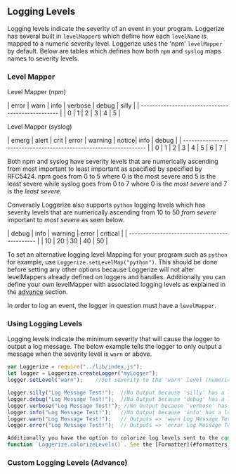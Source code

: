 ## Logging Levels

Logging levels indicate the severity of an event in your program. Loggerize has several built in `levelMapper`s which
define how each `levelName` is mapped to a numeric severity level.
Loggerize uses the 'npm' `levelMapper` by default. Below are tables which defines how both `npm` and `syslog` maps names to severity levels.

### Level Mapper

Level Mapper (npm)

| error	| warn	| info	| verbose	| debug	| silly |
| ------------------------------------------------- |
| 0		| 1		| 2		| 3			| 4		| 5		|


Level Mapper (syslog)

| emerg	| alert	| crit	| error	| warning	| notice| info	| debug |
| ----------------------------------------------------------------- |
| 0		| 1		| 2		| 3		| 4			| 5		| 6		| 7		|

Both npm and syslog have severity levels that are numerically ascending from most important to least important
as specified by specified by RFC5424. npm goes from 0 to 5 where 0 is the most severe and 5 is the least severe
while syslog goes from 0 to 7 where 0 is the *most severe* and 7 is the *least severe*.

Conversely Loggerize also supports `python` logging levels which has severity levels that are numerically 
ascending from 10 to 50 *from severe* important to *most severe* as seen below.

| debug	| info	| warning	| error	| critical	|
| --------------------------------------------- |
| 10	| 20	| 30		| 40	| 50		|

To set an alternative logging level Mapping for your program such as `python` for example, use `Loggerize.setLevelMap("python")`.
This should be done before setting any other options because Loggerize will not alter levelMappers already defined on loggers and handles.
Additionally you can define your own levelMapper with associated logging levels as explained in the [advance](#) section.

In order to log an event, the logger in question must have a `levelMapper`. 

### Using Logging Levels

Logging levels indicate the minimum severity that will cause the logger to output a log message.
The below example tells the logger to only output a message when the severity level is `warn` or above.

```javascript
var Loggerize = require("../lib/index.js");
let logger = Loggerize.createLogger("myLogger");
logger.setLevel("warn");	//Set severity to the 'warn' level (numeric severity == 1). Uses the npm levelMapper by default

logger.silly("Log Message Test!");	//No Output because 'silly' has a lower severity than 'warn'
logger.debug("Log Message Test!");	//No Output because 'debug' has a lower severity than 'warn'
logger.verbose("Log Message Test!"); //No Output because 'verbose' has a lower severity than 'warn'
logger.info("Log Message Test!");	//No Output because 'info' has a lower severity than 'warn'
logger.warn("Log Message Test!");	// Outputs => 'warn Log Message Test!' because severity equals minimum severity of logger
logger.error("Log Message Test!");	// Outputs => 'error Log Message Test!' because severity equals exceeds severity of logger

Additionally you have the option to colorize log levels sent to the console by calling the library-level 
function `Loggerize.colorizeLevels()`. See the [Formatter](#formatters) section for more details on how to colorize levels.
```

### Custom Logging Levels (Advance)














